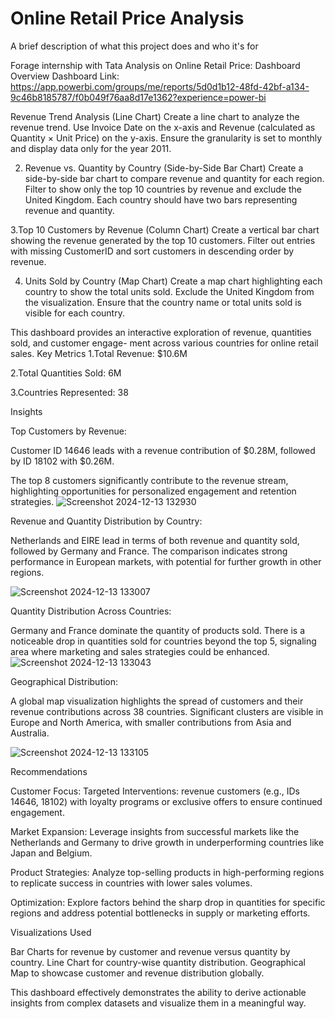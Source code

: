  
# Online Retail Price Analysis
 
A brief description of what this project does and who it's for
 
Forage internship with Tata
Analysis on Online Retail Price: Dashboard Overview
 Dashboard Link: https://app.powerbi.com/groups/me/reports/5d0d1b12-48fd-42bf-a134-9c46b8185787/f0b049f76aa8d17e1362?experience=power-bi


Revenue Trend Analysis (Line Chart)
 Create a line chart to analyze the revenue trend. Use Invoice Date on the x-axis and Revenue (calculated as Quantity × Unit Price) on the y-axis. Ensure the granularity is set to monthly and display data only for the year 2011.

2.  Revenue vs. Quantity by Country (Side-by-Side Bar Chart)
 Create a side-by-side bar chart to compare revenue and quantity for each region. Filter to show only the top 10 countries by revenue and exclude the United Kingdom. Each country should have two bars representing revenue and quantity.

3.Top 10 Customers by Revenue (Column Chart)
 Create a vertical bar chart showing the revenue generated by the top 10 customers. Filter out entries with missing CustomerID and sort customers in descending order by revenue.

4. Units Sold by Country (Map Chart)
 Create a map chart highlighting each country to show the total units sold. Exclude the United Kingdom from the visualization. Ensure that the country name or total units sold is visible for each country.

This dashboard provides an interactive exploration of revenue, quantities sold, and customer engage-  ment across various countries for online retail sales. Key Metrics
  1.Total Revenue: $10.6M

  2.Total Quantities Sold: 6M

  3.Countries Represented: 38

Insights

Top Customers by Revenue:

Customer ID 14646 leads with a revenue contribution of $0.28M, followed by ID 18102 with $0.26M.

The top 8 customers significantly contribute to the revenue stream, highlighting opportunities for personalized engagement and retention strategies.
 ![Screenshot 2024-12-13 132930](https://github.com/user-attachments/assets/c6fe101c-d399-40ee-b25e-590a5ca23525)



Revenue and Quantity Distribution by Country:

  Netherlands and EIRE lead in terms of both revenue and quantity sold, followed by Germany
and France.
The comparison indicates strong performance in European markets, with potential for further growth in other regions.
 
  ![Screenshot 2024-12-13 133007](https://github.com/user-attachments/assets/8bb90b9c-0467-4f40-b4fe-7ba8aff4caed)

Quantity Distribution Across Countries:

  Germany and France dominate the quantity of products sold. 
 There is a noticeable drop in quantities sold for countries beyond the top 5, signaling area
where marketing and sales strategies could be enhanced.
  ![Screenshot 2024-12-13 133043](https://github.com/user-attachments/assets/2f868a63-e124-4dc1-b64f-150e235fdc25)

 
Geographical Distribution:

  A global map visualization highlights the spread of customers and their revenue contributions across 38 countries.
  Significant clusters are visible in Europe and North America, with smaller contributions from Asia and Australia.
  
 ![Screenshot 2024-12-13 133105](https://github.com/user-attachments/assets/26c1033b-230a-45fd-b85a-74ad1be2288e)

Recommendations
 
 Customer Focus:
Targeted Interventions:
revenue customers (e.g., IDs 14646, 18102) with loyalty programs or exclusive offers to ensure continued engagement.

  Market Expansion:
    Leverage insights from successful markets like the Netherlands and Germany to drive growth in underperforming countries like Japan and Belgium.

  Product Strategies:
    Analyze top-selling products in high-performing regions to replicate success in countries with lower sales volumes.

 Optimization:
    Explore factors behind the sharp drop in quantities for specific regions and address potential bottlenecks in supply or marketing efforts.

 Visualizations Used

 Bar Charts for revenue by customer and revenue versus quantity by country.
Line Chart for country-wise quantity distribution.
Geographical Map to showcase customer and revenue distribution globally.

This dashboard effectively demonstrates the ability to derive actionable insights from complex datasets and visualize them in a meaningful way.
 

